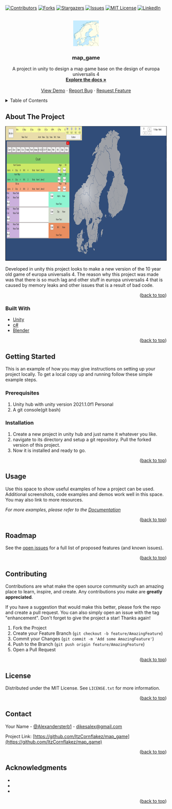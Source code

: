 <div id="top"></div>
<!--
*** Thanks for checking out the Best-README-Template. If you have a suggestion
*** that would make this better, please fork the repo and create a pull request
*** or simply open an issue with the tag "enhancement".
*** Don't forget to give the project a star!
*** Thanks again! Now go create something AMAZING! :D
-->



<!-- PROJECT SHIELDS -->
<!--
*** I'm using markdown "reference style" links for readability.
*** Reference links are enclosed in brackets [ ] instead of parentheses ( ).
*** See the bottom of this document for the declaration of the reference variables
*** for contributors-url, forks-url, etc. This is an optional, concise syntax you may use.
*** https://www.markdownguide.org/basic-syntax/#reference-style-links
-->
[![Contributors][contributors-shield]][contributors-url]
[![Forks][forks-shield]][forks-url]
[![Stargazers][stars-shield]][stars-url]
[![Issues][issues-shield]][issues-url]
[![MIT License][license-shield]][license-url]
[![LinkedIn][linkedin-shield]][linkedin-url]



<!-- PROJECT LOGO -->
<br />
<div align="center">
  <a href="https://github.com/ItzCornflakez/map_game">
    <img src="Images/logo.png" alt="Logo" width="80" height="80">
  </a>

<h3 align="center">map_game</h3>

  <p align="center">
    A project in unity to design a map game base on the design of europa universalis 4
    <br />
    <a href="https://github.com/ItzCornflakez/map_game"><strong>Explore the docs »</strong></a>
    <br />
    <br />
    <a href="https://github.com/ItzCornflakez/map_game">View Demo</a>
    ·
    <a href="https://github.com/ItzCornflakez/map_game/issues">Report Bug</a>
    ·
    <a href="https://github.com/ItzCornflakez/map_game/issues">Request Feature</a>
  </p>
</div>



<!-- TABLE OF CONTENTS -->
<details>
  <summary>Table of Contents</summary>
  <ol>
    <li>
      <a href="#about-the-project">About The Project</a>
      <ul>
        <li><a href="#built-with">Built With</a></li>
      </ul>
    </li>
    <li>
      <a href="#getting-started">Getting Started</a>
      <ul>
        <li><a href="#prerequisites">Prerequisites</a></li>
        <li><a href="#installation">Installation</a></li>
      </ul>
    </li>
    <li><a href="#usage">Usage</a></li>
    <li><a href="#roadmap">Roadmap</a></li>
    <li><a href="#contributing">Contributing</a></li>
    <li><a href="#license">License</a></li>
    <li><a href="#contact">Contact</a></li>
    <li><a href="#acknowledgments">Acknowledgments</a></li>
  </ol>
</details>



<!-- ABOUT THE PROJECT -->
## About The Project

<img src="Images/screenshot.PNG" alt="screenshot" width="960" height="420">

Developed in unity this project looks to make a new version of the 10 year old game of europa universalis 4. The reason why this project was made was that there is so much lag and other stuff in europa universalis 4 that is caused by memory leaks and other issues that is a result of bad code.

<p align="right">(<a href="#top">back to top</a>)</p>



### Built With

* [Unity](https://unity.com/)
* [c#](https://docs.microsoft.com/en-us/dotnet/csharp/)
* [Blender](https://www.blender.org)


<p align="right">(<a href="#top">back to top</a>)</p>



<!-- GETTING STARTED -->
## Getting Started

This is an example of how you may give instructions on setting up your project locally.
To get a local copy up and running follow these simple example steps.

### Prerequisites

1. Unity hub with unity version 2021.1.0f1 Personal
2. A git console(git bash) 

### Installation

1. Create a new project in unity hub and just name it whatever you like.
2. navigate to its directory and setup a git repository. Pull the forked version of this project.
3. Now it is installed and ready to go.
<p align="right">(<a href="#top">back to top</a>)</p>



<!-- USAGE EXAMPLES -->
## Usage

Use this space to show useful examples of how a project can be used. Additional screenshots, code examples and demos work well in this space. You may also link to more resources.

_For more examples, please refer to the [Documentation](https://example.com)_

<p align="right">(<a href="#top">back to top</a>)</p>



<!-- ROADMAP -->
## Roadmap

See the [open issues](https://github.com/ItzCornflakez/map_game/issues) for a full list of proposed features (and known issues).

<p align="right">(<a href="#top">back to top</a>)</p>



<!-- CONTRIBUTING -->
## Contributing

Contributions are what make the open source community such an amazing place to learn, inspire, and create. Any contributions you make are **greatly appreciated**.

If you have a suggestion that would make this better, please fork the repo and create a pull request. You can also simply open an issue with the tag "enhancement".
Don't forget to give the project a star! Thanks again!

1. Fork the Project
2. Create your Feature Branch (`git checkout -b feature/AmazingFeature`)
3. Commit your Changes (`git commit -m 'Add some AmazingFeature'`)
4. Push to the Branch (`git push origin feature/AmazingFeature`)
5. Open a Pull Request

<p align="right">(<a href="#top">back to top</a>)</p>



<!-- LICENSE -->
## License

Distributed under the MIT License. See `LICENSE.txt` for more information.

<p align="right">(<a href="#top">back to top</a>)</p>



<!-- CONTACT -->
## Contact

Your Name - [@Alexandersterb1](https://twitter.com/Alexandersterb1) - dikesalex@gmail.com

Project Link: [https://github.com/ItzCornflakez/map_game](https://github.com/ItzCornflakez/map_game)

<p align="right">(<a href="#top">back to top</a>)</p>



<!-- ACKNOWLEDGMENTS -->
## Acknowledgments

* []()
* []()
* []()

<p align="right">(<a href="#top">back to top</a>)</p>



<!-- MARKDOWN LINKS & IMAGES -->
<!-- https://www.markdownguide.org/basic-syntax/#reference-style-links -->
[contributors-shield]: https://img.shields.io/github/contributors/ItzCornflakez/map_game.svg?style=for-the-badge
[contributors-url]: https://github.com/ItzCornflakez/map_game/graphs/contributors
[forks-shield]: https://img.shields.io/github/forks/ItzCornflakez/map_game.svg?style=for-the-badge
[forks-url]: https://github.com/ItzCornflakez/map_game/network/members
[stars-shield]: https://img.shields.io/github/stars/ItzCornflakez/map_game.svg?style=for-the-badge
[stars-url]: https://github.com/ItzCornflakez/map_game/stargazers
[issues-shield]: https://img.shields.io/github/issues/ItzCornflakez/map_game.svg?style=for-the-badge
[issues-url]: https://github.com/ItzCornflakez/map_game/issues
[license-shield]: https://img.shields.io/github/license/ItzCornflakez/map_game.svg?style=for-the-badge
[license-url]: https://github.com/ItzCornflakez/map_game/blob/master/LICENSE.txt
[linkedin-shield]: https://img.shields.io/badge/-LinkedIn-black.svg?style=for-the-badge&logo=linkedin&colorB=555
[linkedin-url]: https://linkedin.com/in/alexander-österberg-124358234
[product-screenshot]: images/screenshot.png

